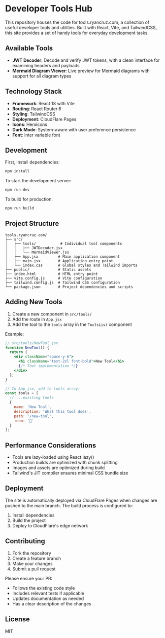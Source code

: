 # Developer Tools Hub

This repository houses the code for tools.ryancruz.com, a collection of useful developer tools and utilities. Built with React, Vite, and TailwindCSS, this site provides a set of handy tools for everyday development tasks.

## Available Tools

- **JWT Decoder**: Decode and verify JWT tokens, with a clean interface for examining headers and payloads
- **Mermaid Diagram Viewer**: Live preview for Mermaid diagrams with support for all diagram types

## Technology Stack

- **Framework**: React 18 with Vite
- **Routing**: React Router 6
- **Styling**: TailwindCSS
- **Deployment**: CloudFlare Pages
- **Icons**: Heroicons
- **Dark Mode**: System-aware with user preference persistence
- **Font**: Inter variable font

## Development

First, install dependencies:

```bash
npm install
```

To start the development server:

```bash
npm run dev
```

To build for production:

```bash
npm run build
```

## Project Structure

```
tools.ryancruz.com/
├── src/
│   ├── tools/           # Individual tool components
│   │   ├── JWTDecoder.jsx
│   │   └── MermaidViewer.jsx
│   ├── App.jsx         # Main application component
│   ├── main.jsx        # Application entry point
│   └── index.css       # Global styles and Tailwind imports
├── public/             # Static assets
├── index.html          # HTML entry point
├── vite.config.js      # Vite configuration
├── tailwind.config.js  # Tailwind CSS configuration
└── package.json        # Project dependencies and scripts
```

## Adding New Tools

1. Create a new component in `src/tools/`
2. Add the route in `App.jsx`
3. Add the tool to the `tools` array in the `ToolsList` component

Example:

```jsx
// src/tools/NewTool.jsx
function NewTool() {
  return (
    <div className="space-y-6">
      <h1 className="text-2xl font-bold">New Tool</h1>
      {/* Tool implementation */}
    </div>
  );
}

// In App.jsx, add to tools array:
const tools = [
  // ...existing tools
  {
    name: 'New Tool',
    description: 'What this tool does',
    path: '/new-tool',
    icon: '🔧'
  }
];
```

## Performance Considerations

- Tools are lazy-loaded using React.lazy()
- Production builds are optimized with chunk splitting
- Images and assets are optimized during build
- Tailwind's JIT compiler ensures minimal CSS bundle size

## Deployment

The site is automatically deployed via CloudFlare Pages when changes are pushed to the main branch. The build process is configured to:

1. Install dependencies
2. Build the project
3. Deploy to CloudFlare's edge network

## Contributing

1. Fork the repository
2. Create a feature branch
3. Make your changes
4. Submit a pull request

Please ensure your PR:
- Follows the existing code style
- Includes relevant tests if applicable
- Updates documentation as needed
- Has a clear description of the changes

## License

MIT